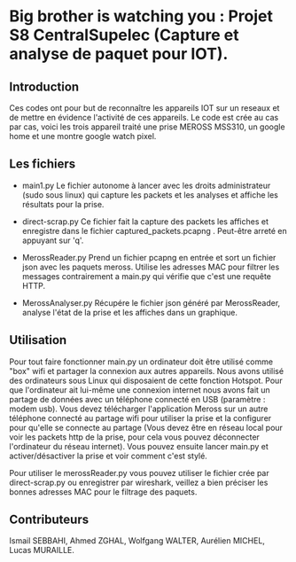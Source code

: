# Big brother is watching you : Projet S8 CentralSupelec (Capture et analyse de paquet pour IOT).
## Introduction

Ces codes ont pour but de reconnaître les appareils IOT sur un reseaux et de mettre en évidence l'activité de ces appareils. Le code est crée au cas par cas, voici les trois appareil traité une prise MEROSS MSS310, un google home et une montre google watch pixel.


## Les fichiers

- main1.py Le fichier autonome à lancer avec les droits administrateur (sudo sous linux) qui capture les packets et les analyses et affiche les résultats pour la prise.


- direct-scrap.py Ce fichier fait la capture des packets les affiches et enregistre dans le fichier captured_packets.pcapng . Peut-être arreté en appuyant sur 'q'.

- MerossReader.py Prend un fichier pcapng en entrée et sort un fichier json avec les paquets meross. Utilise les adresses MAC pour filtrer les messages contrairement a main.py qui vérifie que c'est une requête HTTP.

- MerossAnalyser.py Récupére le fichier json généré par MerossReader, analyse l'état de la prise et les affiches dans un graphique.


## Utilisation

Pour tout faire fonctionner main.py un ordinateur doit être utilisé comme "box" wifi et partager la connexion aux autres appareils. Nous avons utilisé des ordinateurs sous Linux qui disposaient de cette fonction Hotspot. Pour que l'ordinateur ait lui-même une connexion internet nous avons fait un partage de données avec un téléphone connecté en USB (paramètre : modem usb). Vous devez télécharger l'application Meross sur un autre téléphone connecté au partage wifi pour utiliser la prise et la configurer pour qu'elle se connecte au partage (Vous devez être en réseau local pour voir les packets http de la prise, pour cela vous pouvez déconnecter l'ordinateur du réseau internet). Vous pouvez ensuite lancer main.py et activer/désactiver la prise et voir comment c'est stylé.

Pour utiliser le merossReader.py vous pouvez utiliser le fichier crée par direct-scrap.py ou enregistrer par wireshark, veillez a bien préciser les bonnes adresses MAC pour le filtrage des paquets.

## Contributeurs
Ismail SEBBAHI, Ahmed ZGHAL, Wolfgang WALTER, Aurélien MICHEL, Lucas MURAILLE.
